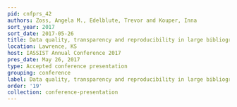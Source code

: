 ```yaml
---
pid: cnfprs_42
authors: Zoss, Angela M., Edelblute, Trevor and Kouper, Inna
sort_year: 2017
sort_date: 2017-05-26
title: Data quality, transparency and reproducibility in large bibliographic datasets
location: Lawrence, KS
host: IASSIST Annual Conference 2017
pres_date: May 26, 2017
type: Accepted conference presentation
grouping: conference
label: Data quality, transparency and reproducibility in large bibliographic datasets
order: '19'
collection: conference-presentation
---
```

